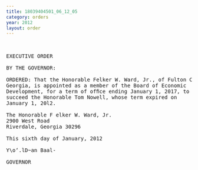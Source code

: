```yaml
---
title: 18039404501_06_12_05
category: orders
year: 2012
layout: order
---
```


<pre> 

EXECUTIVE ORDER

BY THE GOVERNOR:

ORDERED: That the Honorable Felker W. Ward, Jr., of Fulton County,
Georgia, is appointed as a member of the Board of Economic
Development, for a term of ofﬁce ending January 1, 2017, to
succeed the Honorable Tom Nowell, whose term expired on
January 1, 20l2.

The Honorable F elker W. Ward, Jr.
2900 West Road
Riverdale, Georgia 30296

This sixth day of January, 2012

Y\o‘.lD~an Baal-

GOVERNOR

</pre>
